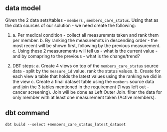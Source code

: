## data model
Given the 2 data sets/tables - `members` , `members_care_status`.
Using that as the data sources of our solution - we need create the following:

1) a. Per medical condition - collect all measuremnts taken and rank them per member.
   b. By ranking the measuremnts in descending order - the most recent will be shown first, following by the previous measurement.
   c. Using these 2 measurements will tell us - what is the current value - and by comapring to the previous - what is the change/trend?

2) DBT steps:
   a. Create 4 views on top of the `members_care_status` source data - split by the `measure_id` value. rank the status values.
   b. Create for each view a table that holds the latest values using the ranking we did in the view
   c. Create a final dataset table using the `members` source data and join the 3 tables mentioned in the requirement (1 was left out - cancer screening). Join will be done as Left Outer Join. filter the data for only member with at least one measurement taken (Active members).

## dbt command

`dbt build --select +members_care_status_latest_dataset`